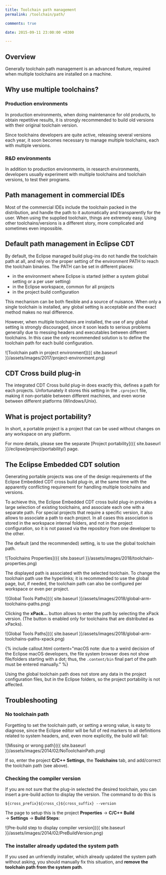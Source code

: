 ```yaml
---
title: Toolchain path management
permalink: /toolchain/path/

comments: true

date: 2015-09-11 23:00:00 +0300

---
```


## Overview

Generally toolchain path management is an advanced feature, required when
multiple toolchains are installed on a machine.

## Why use multiple toolchains?

### Production environments

In production environments, when doing maintenance for old products,
to obtain repetitive results, it is strongly recommended to build old
versions with their original toolchain version.

Since toolchains developers are quite active, releasing several versions
each year, it soon becomes necessary to manage multiple toolchains, each
with multiple versions.

### R&D environments

In addition to production environments, in research environments,
developers usually experiment with multiple toolchains and toolchain
versions, to test their programs.

## Path management in commercial IDEs

Most of the commercial IDEs include the toolchain packed in the
distribution, and handle the path to it automatically and transparently
for the user. When using the supplied toolchain, things are extremely
easy. Using other toolchains/versions is a different story, more
complicated and sometimes even impossible.

## Default path management in Eclipse CDT

By default, the Eclipse managed build plug-ins do not handle the
toolchain path at all, and rely on the proper setting of the environment
PATH to reach the toolchain binaries. The PATH can be set in different
places:

- in the environment where Eclipse is started (either a system global
setting or a per user setting)
- in the Eclipse workspace, common for all projects
- in the project build configuration

This mechanism can be both flexible and a source of nuisance. When
only a single toolchain is installed, any global setting is acceptable
and the exact method makes no real difference.

However, when multiple toolchains are installed, the use of any global
setting is strongly discouraged, since it soon leads to serious problems
generally due to messing headers and executables between different
toolchains. In this case the only recommended solution is to define
the toolchain path for each build configuration.

![Toolchain path in project environment]({{ site.baseurl }}/assets/images/2017/project-environment.png)

## CDT Cross build plug-in

The integrated CDT Cross build plug-in does exactly this, defines a
path for each projects. Unfortunately it stores this setting in the
`.cproject` file, making it non-portable between different machines,
and even worse between different platforms (Windows/Unix).

## What is project portability?

In short, a portable project is a project that can be used without
changes on any workspace on any platform.

For more details, please see the separate
[Project portability]({{ site.baseurl }}/eclipse/project/portability/) page.

## The Eclipse Embedded CDT solution

Generating portable projects was one of the design requirements of
the Eclipse Embedded CDT cross build plug-in, at the same time with
the apparently conflicting requirement for handling multiple toolchains
and versions.

To achieve this, the Eclipse Embedded CDT cross build plug-in provides
a large selection of existing toolchains, and associate each one with
a separate path. For special projects that require a specific version,
it also allows to associate a path to each project. In all cases this
association is stored in the workspace internal folders, and not in
the project configuration, so it is not passed via the repository from
one developer to the other.

The default (and the recommended) setting, is to use the global toolchain path.

![Toolchains Properties]({{ site.baseurl }}/assets/images/2018/toolchain-properties.png)

The displayed path is associated with the selected toolchain. To change
the toolchain path use the hyperlinks; it is recommended to use the global
page, but, if needed, the toolchain path can also be configured per
workspace or even per project.

![Global Tools Paths]({{ site.baseurl }}/assets/images/2018/global-arm-toolchains-paths.png)

Clicking the **xPack...** button allows to enter the path by selecting
the xPack version. (The button is enabled only for toolchains that are
distributed as xPacks).

![Global Tools Paths]({{ site.baseurl }}/assets/images/2018/global-arm-toolchains-paths-xpack.png)

{% include callout.html content="macOS note: due to a weird decision
of the Eclipse macOS developers, the file system browser does not show
file/folders starting with a dot; thus, the `.content/bin` final part
of the path must be entered manually." %}

Using the global toolchain path does not store any data in the project
configuration files, but in the Eclipse folders, so the project
portability is not affected.

## Troubleshooting

### No toolchain path

Forgetting to set the toolchain path, or setting a wrong value, is
easy to diagnose, since the Eclipse editor will be full of red markers
to all definitions related to system headers, and, even more explicitly,
the build will fail:

![Missing or wrong path]({{ site.baseurl }}/assets/images/2014/02/NoToolchainPath.png)

If so, enter the project **C/C++ Settings**, the **Toolchains** tab,
and add/correct the toolchain path (see above).

### Checking the compiler version

If you are not sure that the plug-in selected the desired toolchain,
you can insert a pre-build action to display the version. The command
to do this is

```
${cross_prefix}${cross_c}${cross_suffix} --version
```

The page to setup this is the project **Properties** →
**C/C++ Build** → **Settings** → **Build Steps**:

![Pre-build step to display compiler version]({{ site.baseurl }}/assets/images/2014/02/PreBuildVersion.png)

### The installer already updated the system path

If you used an unfriendly installer, which already updated the system
path without asking, you should manually fix this situation, and
**remove the toolchain path from the system path**.
